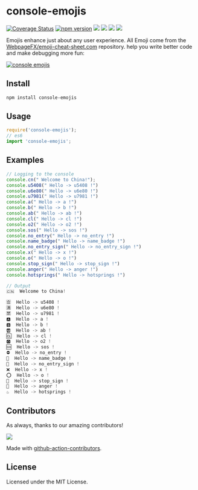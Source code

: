 console-emojis
===

[![Coverage Status](https://jaywcjlove.github.io/console-emojis/badges.svg)](https://jaywcjlove.github.io/console-emojis/lcov-report/)
[![npm version](https://img.shields.io/npm/v/console-emojis.svg)](https://www.npmjs.com/package/console-emojis)
[![](https://img.shields.io/github/issues/jaywcjlove/console-emojis.svg)](https://github.com/jaywcjlove/console-emojis/issues)
[![](https://img.shields.io/github/forks/jaywcjlove/console-emojis.svg)](https://github.com/jaywcjlove/console-emojis/network)
[![](https://img.shields.io/github/stars/jaywcjlove/console-emojis.svg)](https://github.com/jaywcjlove/console-emojis/stargazers)
[![](https://img.shields.io/github/release/jaywcjlove/console-emojis)](https://github.com/jaywcjlove/console-emojis/releases)

Emojis enhance just about any user experience. All Emoji come from the [WebpageFX/emoji-cheat-sheet.com](https://github.com/WebpageFX/emoji-cheat-sheet.com) repository. help you write better code and make debugging more fun:

[![console emojis](https://github.com/jaywcjlove/console-emojis/assets/1680273/bb8073f8-d456-4785-88ae-13ee1df537bd)](https://jaywcjlove.github.io/console-emojis)

## Install

```bash
npm install console-emojis
```
## Usage

```js
require('console-emojis');
// es6
import 'console-emojis';
```

## Examples

```js
// Logging to the console
console.cn(" Welcome to China!");
console.u5408(" Hello -> u5408 !")
console.u6e80(" Hello -> u6e80 !")
console.u7981(" Hello -> u7981 !")
console.a(" Hello -> a !")
console.b(" Hello -> b !")
console.ab(" Hello -> ab !")
console.cl(" Hello -> cl !")
console.o2(" Hello -> o2 !")
console.sos(" Hello -> sos !")
console.no_entry(" Hello -> no_entry !")
console.name_badge(" Hello -> name_badge !")
console.no_entry_sign(" Hello -> no_entry_sign !")
console.x(" Hello -> x !")
console.o(" Hello -> o !")
console.stop_sign(" Hello -> stop_sign !")
console.anger(" Hello -> anger !")
console.hotsprings(" Hello -> hotsprings !")

// Output
🇨🇳  Welcome to China!

🈴  Hello -> u5408 !
🈵  Hello -> u6e80 !
🈲  Hello -> u7981 !
🅰️  Hello -> a !
🅱️  Hello -> b !
🆎  Hello -> ab !
🆑  Hello -> cl !
🅾️  Hello -> o2 !
🆘  Hello -> sos !
⛔  Hello -> no_entry !
📛  Hello -> name_badge !
🚫  Hello -> no_entry_sign !
❌  Hello -> x !
⭕  Hello -> o !
🛑  Hello -> stop_sign !
💢  Hello -> anger !
♨️  Hello -> hotsprings !
```

## Contributors

As always, thanks to our amazing contributors!

<a href="https://github.com/jaywcjlove/console-emojis/graphs/contributors">
  <img src="https://jaywcjlove.github.io/console-emojis/CONTRIBUTORS.svg" />
</a>

Made with [github-action-contributors](https://github.com/jaywcjlove/github-action-contributors).

## License

Licensed under the MIT License.
